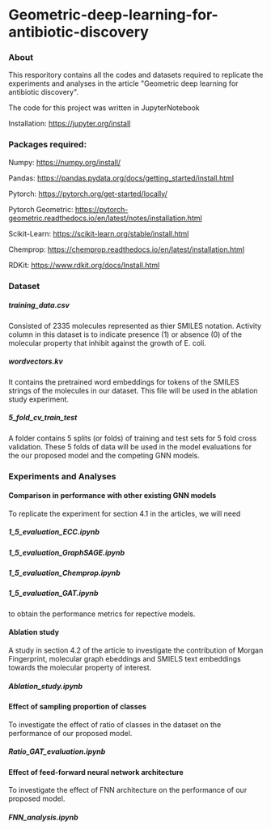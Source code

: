 # Geometric-deep-learning-for-antibiotic-discovery
### About

This resporitory contains all the codes and datasets required to replicate the experiments and analyses in the article "Geometric deep learning for antibiotic discovery".


The code for this project was written in JupyterNotebook

Installation: https://jupyter.org/install


### Packages required:

Numpy: https://numpy.org/install/

Pandas: https://pandas.pydata.org/docs/getting_started/install.html

Pytorch: https://pytorch.org/get-started/locally/

Pytorch Geometric: https://pytorch-geometric.readthedocs.io/en/latest/notes/installation.html

Scikit-Learn: https://scikit-learn.org/stable/install.html

Chemprop: https://chemprop.readthedocs.io/en/latest/installation.html

RDKit: https://www.rdkit.org/docs/Install.html


### Dataset
##### training_data.csv
Consisted of 2335 molecules represented as thier SMILES notation. Activity column in this dataset is to indicate presence (1) or absence (0) of the molecular property that inhibit against the growth of E. coli.

##### wordvectors.kv
It contains the pretrained word embeddings for tokens of the SMILES strings of the molecules in our dataset. This file will be used in the ablation study experiment. 

##### 5_fold_cv_train_test
A folder contains 5 splits (or folds) of training and test sets for 5 fold cross validation. These 5 folds of data will be used in the model evaluations for the our proposed model and the competing GNN models. 


### Experiments and Analyses


#### Comparison in performance with other existing GNN models
To replicate the experiment for section 4.1 in the articles, we will need 
##### 1_5_evaluation_ECC.ipynb
##### 1_5_evaluation_GraphSAGE.ipynb
##### 1_5_evaluation_Chemprop.ipynb
##### 1_5_evaluation_GAT.ipynb
to obtain the performance metrics for repective models.


#### Ablation study
A study in section 4.2 of the article to investigate the contribution of Morgan Fingerprint, molecular graph ebeddings and SMIELS text embeddings towards the molecular property of interest. 
##### Ablation_study.ipynb


#### Effect of sampling proportion of classes
To investigate the effect of ratio of classes in the dataset on the performance of our proposed model.
##### Ratio_GAT_evaluation.ipynb


#### Effect of feed-forward neural network architecture 
To investigate the effect of FNN architecture on the performance of our proposed model.
##### FNN_analysis.ipynb




